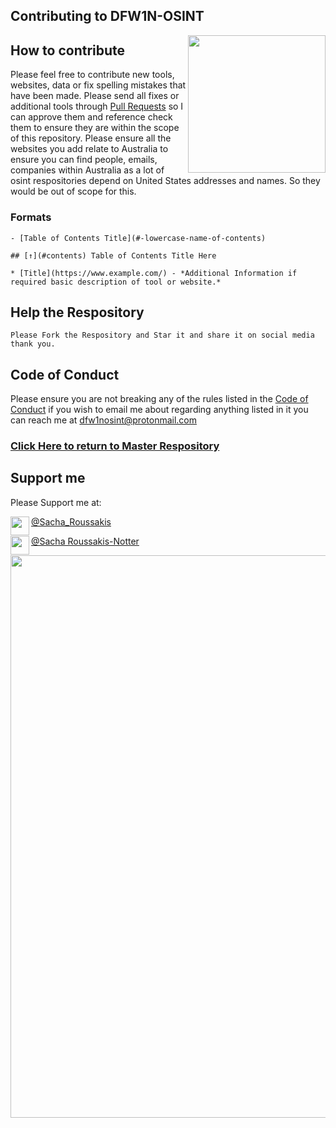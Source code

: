 ## Contributing to DFW1N-OSINT 
[<img src="https://github.com/DFW1N/DFW1N-OSINT/blob/master/DFW1N%20Logo.png" align="right" width="220">](https://github.com/DFW1N/DFW1N-OSINT)

## How to contribute
Please feel free to contribute new tools, websites, data or fix spelling mistakes that have been made. Please send all fixes or additional tools through [Pull Requests](https://github.com/DFW1N/DFW1N-OSINT/pulls) so I can approve them and reference check them to ensure they are within the scope of this repository. Please ensure all the websites you add relate to Australia to ensure you can find people, emails,
companies within Australia as a lot of osint respositories depend on United States addresses and names. So they would
be out of scope for this.


### Formats

```
- [Table of Contents Title](#-lowercase-name-of-contents)
```

```
## [↑](#contents) Table of Contents Title Here
```

```
* [Title](https://www.example.com/) - *Additional Information if required basic description of tool or website.*
```

## Help the Respository
```
Please Fork the Respository and Star it and share it on social media thank you.
```
## Code of Conduct
Please ensure you are not breaking any of the rules listed in the [Code of Conduct](https://github.com/DFW1N/DFW1N-OSINT/blob/master/CODE_OF_CONDUCT.md) if you wish to email me about regarding anything listed in it you can reach me at dfw1nosint@protonmail.com

### [Click Here to return to Master Respository](https://github.com/DFW1N/DFW1N-OSINT/blob/master/README.md)

## Support me
Please Support me at:

[<img src="https://github.com/DFW1N/DFW1N-OSINT/blob/master/logo-twitter-circle-png-transparent-image-1.png" align="left" width="30">](https://twitter.com/sacha_roussakis/)   [@Sacha_Roussakis](https://twitter.com/Sacha_Roussakis)

[<img src="https://github.com/DFW1N/DFW1N-OSINT/blob/master/linkedin_circle-512.png" align="left" width="30">](https://www.linkedin.com/in/sacha-roussakis-notter-b6903095/) [@Sacha Roussakis-Notter](https://www.linkedin.com/in/sacha-roussakis-notter-b6903095/)


[<img src="https://github.com/DFW1N/DFW1N-OSINT/blob/master/DFW1N%20Header.png" align="left" width="900">](https://www.linkedin.com/in/sacha-roussakis-notter-b6903095/)
